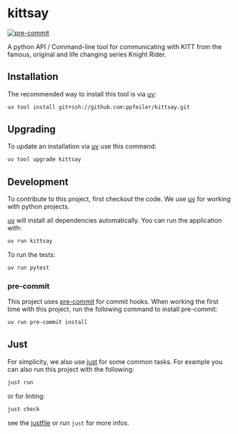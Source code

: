 # kittsay

[![pre-commit](https://img.shields.io/badge/pre--commit-enabled-brightgreen?logo=pre-commit)](https://github.com/pre-commit/pre-commit)

A python API / Command-line tool for communicating with KITT from the famous, original and life changing series Knight Rider.

## Installation

The recommended way to install this tool is via [uv](https://github.com/astral-sh/uv):
```bash
uv tool install git+ssh://github.com:ppfeiler/kittsay.git
```

## Upgrading

To update an installation via [uv](https://github.com/astral-sh/uv) use this command:
```bash
uv tool upgrade kittsay
```

## Development

To contribute to this project, first checkout the code.
We use [uv](https://github.com/astral-sh/uv) for working with python projects.

[uv](https://github.com/astral-sh/uv) will install all dependencies automatically. You can run the application with:
```bash
uv run kittsay
```

To run the tests:
```bash
uv run pytest
```

### pre-commit

This project uses [pre-commit](https://pre-commit.com) for commit hooks. When working the first time with this project, run the following command to install pre-commit:
```bash
uv run pre-commit install
```

## Just

For simplicity, we also use [just](https://github.com/casey/just) for some common tasks.
For example you can also run this project with the following:
```bash
just run
```

or for linting:
```bash
just check
```

see the [justfile](justfile) or run `just` for more infos.
